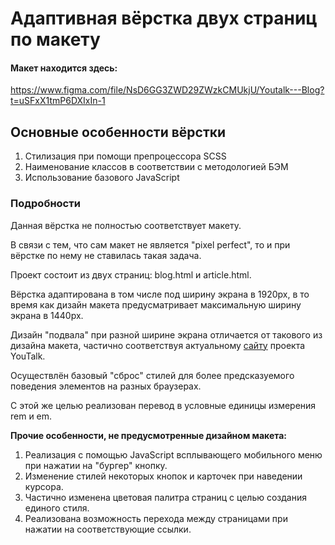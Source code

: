 # Адаптивная вёрстка двух страниц по макету

#### Макет находится здесь:
https://www.figma.com/file/NsD6GG3ZWD29ZWzkCMUkjU/Youtalk---Blog?t=uSFxX1tmP6DXIxIn-1

## Основные особенности вёрстки
<ol>
  <li>Стилизация при помощи препроцессора SCSS</li>
  <li>Наименование классов в соответствии с методологией БЭМ</li>
  <li>Использование базового JavaScript</li>
</ol>

### Подробности
<p>Данная вёрстка не полностью соответствует макету.</p>
<p>В связи с тем, что сам макет не является "pixel perfect", то и при вёрстке по нему не ставилась такая задача.</p>
<p>Проект состоит из двух страниц: blog.html и article.html.</p>
<p>Вёрстка адаптирована в том числе под ширину экрана в 1920px, в то время как дизайн макета предусматривает максимальную ширину экрана в 1440px.</p>
<p>Дизайн "подвала" при разной ширине экрана отличается от такового из дизайна макета, частично соответствуя актуальному <a href="https://youtalk.ru/">сайту</a> проекта YouTalk.</p>
<p>Осуществлён базовый "сброс" стилей для более предсказуемого поведения элементов на разных браузерах.</p>
<p>С этой же целью реализован перевод в условные единицы измерения rem и em.</p>

<p><strong>Прочие особенности, не предусмотренные дизайном макета:</strong></p>
<ol>
    <li>Реализация с помощью JavaScript всплывающего мобильного меню при нажатии на "бургер" кнопку.</li>
    <li>Изменение стилей некоторых кнопок и карточек при наведении курсора.</li>
    <li>Частично изменена цветовая палитра страниц с целью создания единого стиля.</li>
    <li>Реализована возможность перехода между страницами при нажатии на соответствующие ссылки.</li>
</ol>